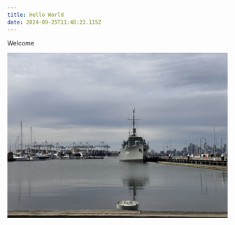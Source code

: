 ```yaml
---
title: Hello World
date: 2024-09-25T11:48:23.115Z
---
```



Welcome 

![IMG_2556.jpeg](https://github.com/navigator8/tinymind-blog/blob/main/assets/images/2024-09-25/1727265175737.jpeg?raw=true)